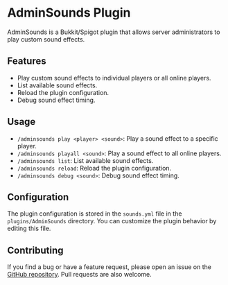 # AdminSounds Plugin

AdminSounds is a Bukkit/Spigot plugin that allows server administrators to play custom sound effects.

## Features

- Play custom sound effects to individual players or all online players.
- List available sound effects.
- Reload the plugin configuration.
- Debug sound effect timing.

## Usage

- `/adminsounds play <player> <sound>`: Play a sound effect to a specific player.
- `/adminsounds playall <sound>`: Play a sound effect to all online players.
- `/adminsounds list`: List available sound effects.
- `/adminsounds reload`: Reload the plugin configuration.
- `/adminsounds debug <sound>`: Debug sound effect timing.

## Configuration

The plugin configuration is stored in the `sounds.yml` file in the `plugins/AdminSounds` directory. You can customize the plugin behavior by editing this file.

## Contributing

If you find a bug or have a feature request, please open an issue on the [GitHub repository](https://github.com/Axtyy/AdminSounds/issues). Pull requests are also welcome.